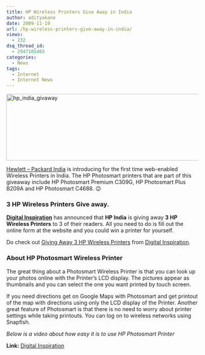 ```yaml
---
title: HP Wireless Printers Give Away in India
author: adityakane
date: 2009-11-19
url: /hp-wireless-printers-give-away-in-india/
views:
  - 232
dsq_thread_id:
  - 2947105403
categories:
  - News
tags:
  - Internet
  - Internet News
---
```

<img class="alignnone size-full wp-image-16923" src="http://cdn.devilsworkshop.org/files/2009/11/hp_india_givaway.jpg" alt="hp_india_givaway" width="550" height="175" />

<a href="http://hpprint4life.webrelease.in/" onclick="_gaq.push(['_trackEvent', 'outbound-article', 'http://hpprint4life.webrelease.in/', 'Hewlett &#8211; Packard India']);" >Hewlett &#8211; Packard India</a> is introducing for the first time web-enabled Wireless Printers in India. The HP Photosmart printers that are part of this giveaway include HP Photosmart Premium C309G, HP Photosmart Plus B209A and HP Photosmart C4688. 😉

### 3 HP Wireless Printers Give away.

**<a href="http://labnol.org" onclick="_gaq.push(['_trackEvent', 'outbound-article', 'http://labnol.org', 'Digital Inspiration']);" >Digital Inspiration</a>** has announced that **HP India** is giving away **3 HP Wireless Printers** to 3 of their readers. All you need to do is fill out the online form at the website and you could win a printer for yourself.

Do check out <a href="http://www.labnol.org/gadgets/hp-wireless-printers-giveaway/11182/" onclick="_gaq.push(['_trackEvent', 'outbound-article', 'http://www.labnol.org/gadgets/hp-wireless-printers-giveaway/11182/', 'Giving Away 3 HP Wireless Printers']);" >Giving Away 3 HP Wireless Printers</a> from <a href="http://www.labnol.org/" onclick="_gaq.push(['_trackEvent', 'outbound-article', 'http://www.labnol.org/', 'Digital Inspiration']);" >Digital Inspiration</a>.

### About HP Photosmart Wireless Printer

The great thing about a Photosmart Wireless Printer is that you can look up your photos online with the Printer&#8217;s LCD display. The pictures appear as thumbnails and you can select the one you want printed by touch screen.

If you need directions get on Google Maps with Photosmart and get printout of the map with directions using only the LCD display of the Printer. Another great feature of Photosmart is that there is no need to worry about printer settings while taking printouts. You can log on to wireless networks using Snapfish.

*Below is a video about how easy it is to use HP Photosmart Printer*



**Link:** <a href="http://www.labnol.org/gadgets/hp-wireless-printers-giveaway/11182/" onclick="_gaq.push(['_trackEvent', 'outbound-article', 'http://www.labnol.org/gadgets/hp-wireless-printers-giveaway/11182/', 'Digital Inspiration']);" >Digital Inspiration</a>
